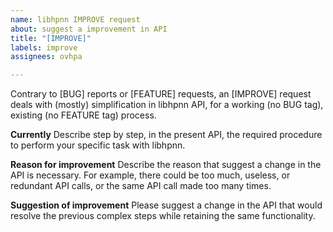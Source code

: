 ```yaml
---
name: libhpnn IMPROVE request
about: suggest a improvement in API
title: "[IMPROVE]"
labels: improve
assignees: ovhpa

---
```


Contrary to [BUG] reports or [FEATURE] requests, an [IMPROVE] request deals with (mostly) simplification in libhpnn API, for a working (no BUG tag), existing (no FEATURE tag) process.

**Currently**
Describe step by step, in the present API, the required procedure to perform your specific task with libhpnn.
 
**Reason for improvement**
Describe the reason that suggest a change in the API is necessary. For example, there could be too much, useless, or redundant API calls, or the same API call made too many times.

**Suggestion of improvement**
Please suggest a change in the API that would resolve the previous complex steps while retaining the same functionality.
